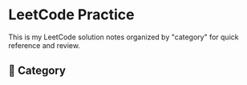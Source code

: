 # LeetCode Practice

This is my LeetCode solution notes organized by "category" for quick reference and review.

## 📂 Category


